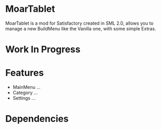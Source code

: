 MoarTablet
==========
MoarTablet is a mod for Satisfactory created in SML 2.0, allows you to manage a new BuildMenu like the Vanilla one, with some simple Extras.

Work In Progress
================

Features
========
- MainMenu
  ...
- Category
  ...
- Settings
  ...

Dependencies
============
